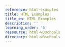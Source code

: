 ```yaml
---
reference: html-examples
title: HTML Examples
title_en: HTML Examples
description: ''
learning_order: '6'
ressource: html-w3schools
directory: html-w3schools
---
```

